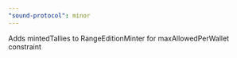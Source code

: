 ```yaml
---
"sound-protocol": minor
---
```


Adds mintedTallies to RangeEditionMinter for maxAllowedPerWallet constraint
